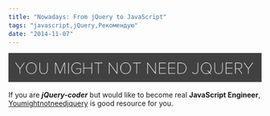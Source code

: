 ```yaml
---
title: "Nowadays: From jQuery to JavaScript"
tags: "javascript,jQuery,Рекомендую"
date: "2014-11-07"
---
```


[![](images/Screenshot-2014-11-07-16.29.36.png "you might not need jquery")](http://youmightnotneedjquery.com/ "http://youmightnotneedjquery.com/")

If you are **_jQuery-coder_** but would like to become real **JavaScript Engineer**, [Youmightnotneedjquery](http://youmightnotneedjquery.com/ "http://youmightnotneedjquery.com/") is good resource for you.
